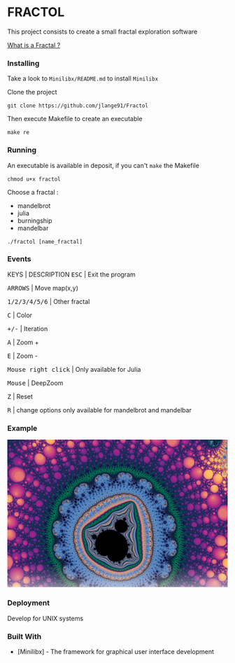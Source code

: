 # FRACTOL

This project consists to create a small fractal exploration software

[What is a Fractal ?](https://en.wikipedia.org/wiki/Fractal)

### Installing

Take a look to `Minilibx/README.md` to install `Minilibx`

Clone the project

```
git clone https://github.com/jlange91/Fractol
```

Then execute Makefile to create an executable

```
make re
```

### Running

An executable is available in deposit, if you can't `make` the Makefile

```
chmod u+x fractol
```

Choose a fractal :
* mandelbrot
* julia
* burningship
* mandelbar


```
./fractol [name_fractal]
```

### Events

KEYS | DESCRIPTION
<kbd>ESC</kbd> | Exit the program

<kbd>ARROWS</kbd> | Move map(x,y)

<kbd>1/2/3/4/5/6</kbd> | Other fractal

<kbd>C</kbd> | Color

<kbd>+/-</kbd> | Iteration

<kbd>A</kbd> | Zoom +

<kbd>E</kbd> | Zoom -

<kbd>Mouse right click</kbd> | Only available for Julia

<kbd>Mouse</kbd> | DeepZoom

<kbd>Z</kbd> | Reset

<kbd>R</kbd> | change options only available for mandelbrot and mandelbar

### Example

![fractol_mandelbrot](./fractal.jpg "fractol_mandelbrot")

### Deployment

Develop for UNIX systems

### Built With

* [Minilibx] - The framework for graphical user interface development

